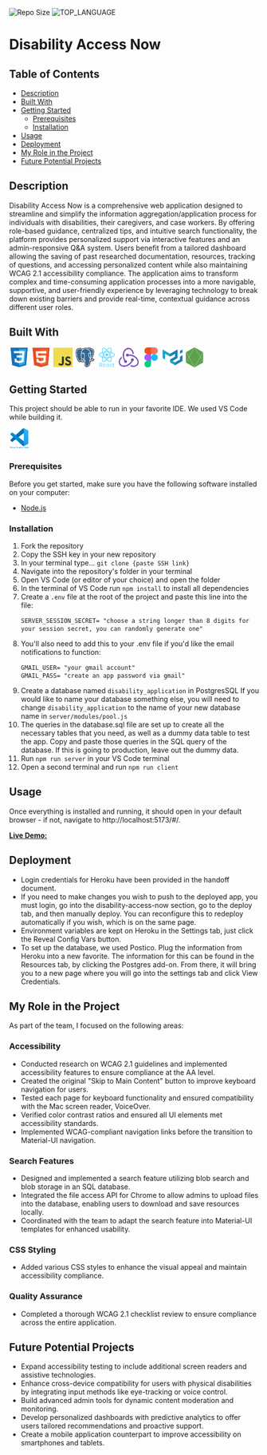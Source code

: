 ![Repo Size](https://img.shields.io/github/languages/code-size/TheAnimalConnection/star-pet.svg?style=for-the-badge) ![TOP_LANGUAGE](https://img.shields.io/github/languages/top/TheAnimalConnection/star-pet.svg?style=for-the-badge)

# Disability Access Now

## Table of Contents

- [Description](#description)
- [Built With](#built-with)
- [Getting Started](#getting-started)
  - [Prerequisites](#prerequisites)
  - [Installation](#installation)
- [Usage](#usage)
- [Deployment](#deployment)
- [My Role in the Project](#my-role-in-the-project)
- [Future Potential Projects](#future-potential-projects)

## Description

Disability Access Now is a comprehensive web application designed to streamline and simplify the information aggregation/application process for individuals with disabilities, their caregivers, and case workers. By offering role-based guidance, centralized tips, and intuitive search functionality, the platform provides personalized support via interactive features and an admin-responsive Q&A system. Users benefit from a tailored dashboard allowing the saving of past researched documentation, resources, tracking of questions, and accessing personalized content while also maintaining WCAG 2.1 accessibility compliance. The application aims to transform complex and time-consuming application processes into a more navigable, supportive, and user-friendly experience by leveraging technology to break down existing barriers and provide real-time, contextual guidance across different user roles.

## Built With

<a href="https://www.w3schools.com/w3css/defaulT.asp"><img src="https://raw.githubusercontent.com/devicons/devicon/master/icons/css3/css3-original.svg" height="40px" width="40px" /></a>
<a href="https://www.w3schools.com/html/"><img src="https://raw.githubusercontent.com/devicons/devicon/master/icons/html5/html5-original.svg" height="40px" width="40px" /></a>
<a href="https://www.w3schools.com/js/default.asp"><img src="https://raw.githubusercontent.com/devicons/devicon/master/icons/javascript/javascript-original.svg" height="40px" width="40px" /></a>
<a href="https://www.postgresql.org/"><img src="https://raw.githubusercontent.com/devicons/devicon/master/icons/postgresql/postgresql-original.svg" height="40px" width="40px" /></a>
<a href="https://reactjs.org/"><img src="https://raw.githubusercontent.com/devicons/devicon/master/icons/react/react-original-wordmark.svg" height="40px" width="40px" /></a>
<a href="https://redux.js.org/"><img src="https://raw.githubusercontent.com/devicons/devicon/master/icons/redux/redux-original.svg" height="40px" width="40px" /></a>
<a href="https://www.figma.com/?fuid="><img src="https://github.com/devicons/devicon/blob/master/icons/figma/figma-original.svg" height="40px" width="40px" /></a>
<a href="https://material-ui.com/"><img src="https://raw.githubusercontent.com/devicons/devicon/master/icons/materialui/materialui-original.svg" height="40px" width="40px" /></a>
<a href="https://nodejs.org/en/"><img src="https://github.com/devicons/devicon/blob/master/icons/nodejs/nodejs-plain.svg" height="40px" width="40px" /></a>

## Getting Started

This project should be able to run in your favorite IDE. We used VS Code while building it.

<a href="https://code.visualstudio.com/"><img src="https://github.com/devicons/devicon/blob/master/icons/vscode/vscode-original-wordmark.svg" height="40px" width="40px" /></a>

### Prerequisites

Before you get started, make sure you have the following software installed on your computer:

- [Node.js](https://nodejs.org/en/)

### Installation

1. Fork the repository
2. Copy the SSH key in your new repository
3. In your terminal type...  `git clone {paste SSH link}`
4. Navigate into the repository's folder in your terminal
5. Open VS Code (or editor of your choice) and open the folder
6. In the terminal of VS Code run `npm install` to install all dependencies
7. Create a `.env` file at the root of the project and paste this line into the file:
    ```
   SERVER_SESSION_SECRET= "choose a string longer than 8 digits for your session secret, you can randomly generate one"
    ```
9. You'll also need to add this to your .env file if you'd like the email notifications to function:
    ```
    GMAIL_USER= "your gmail account"
    GMAIL_PASS= "create an app password via gmail"
    ```
10. Create a database named `disability_application` in PostgresSQL
    If you would like to name your database something else, you will need to change `disability_application` to the name of your new database name in `server/modules/pool.js`
11. The queries in the database.sql file are set up to create all the necessary tables that you need, as well as a dummy data table to test the app. Copy and paste those queries in the SQL query of the database. If this is going to production, leave out the dummy data.
12. Run `npm run server` in your VS Code terminal
13. Open a second terminal and run `npm run client`

## Usage

Once everything is installed and running, it should open in your default browser - if not, navigate to http://localhost:5173/#/.

[**Live Demo:**](https://youtu.be/M96dghBqQZE?si=mbdJn6fNlXD1T5Gm)

## Deployment

- Login credentials for Heroku have been provided in the handoff document.
- If you need to make changes you wish to push to the deployed app, you must login, go into the disability-access-now section, go to the deploy tab, and then manually deploy. You can reconfigure this to redeploy automatically if you wish, which is on the same page.
- Environment variables are kept on Heroku in the Settings tab, just click the Reveal Config Vars button.
- To set up the database, we used Postico. Plug the information from Heroku into a new favorite. The information for this can be found in the Resources tab, by clicking the Postgres add-on. From there, it will bring you to a new page where you will go into the settings tab and click View Credentials.

## My Role in the Project

As part of the team, I focused on the following areas:

### Accessibility

- Conducted research on WCAG 2.1 guidelines and implemented accessibility features to ensure compliance at the AA level.
- Created the original "Skip to Main Content" button to improve keyboard navigation for users.
- Tested each page for keyboard functionality and ensured compatibility with the Mac screen reader, VoiceOver.
- Verified color contrast ratios and ensured all UI elements met accessibility standards.
- Implemented WCAG-compliant navigation links before the transition to Material-UI navigation.

### Search Features

- Designed and implemented a search feature utilizing blob search and blob storage in an SQL database.
- Integrated the file access API for Chrome to allow admins to upload files into the database, enabling users to download and save resources locally.
- Coordinated with the team to adapt the search feature into Material-UI templates for enhanced usability.

### CSS Styling

- Added various CSS styles to enhance the visual appeal and maintain accessibility compliance.

### Quality Assurance

- Completed a thorough WCAG 2.1 checklist review to ensure compliance across the entire application.

## Future Potential Projects

- Expand accessibility testing to include additional screen readers and assistive technologies.
- Enhance cross-device compatibility for users with physical disabilities by integrating input methods like eye-tracking or voice control.
- Build advanced admin tools for dynamic content moderation and monitoring.
- Develop personalized dashboards with predictive analytics to offer users tailored recommendations and proactive support.
- Create a mobile application counterpart to improve accessibility on smartphones and tablets.


